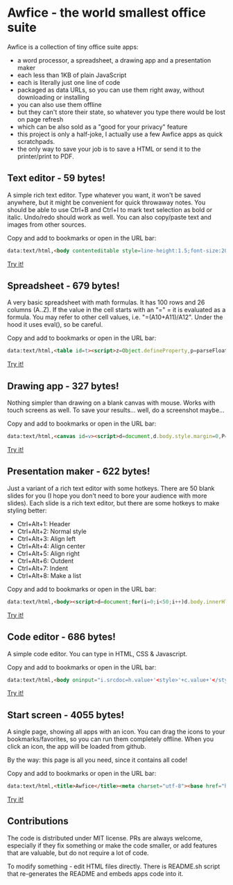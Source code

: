 # Awfice - the world smallest office suite

Awfice is a collection of tiny office suite apps:

* a word processor, a spreadsheet, a drawing app and a presentation maker
* each less than 1KB of plain JavaScript
* each is literally just one line of code
* packaged as data URLs, so you can use them right away, without downloading or installing
* you can also use them offline
* but they can't store their state, so whatever you type there would be lost on page refresh
* which can be also sold as a "good for your privacy" feature
* this project is only a half-joke, I actually use a few Awfice apps as quick scratchpads.
* the only way to save your job is to save a HTML or send it to the printer/print to PDF.

## Text editor - 59 bytes!

A simple rich text editor. Type whatever you want, it won't be saved anywhere, but it might be convenient for quick throwaway notes. You should be able to use Ctrl+B and Ctrl+I to mark text selection as bold or italic. Undo/redo should work as well. You can also copy/paste text and images from other sources.

Copy and add to bookmarks or open in the URL bar:

```html
data:text/html,<body contenteditable style=line-height:1.5;font-size:20px>
```

[Try it!](https://htmlpreview.github.io/?https://github.com/zserge/awfice/blob/main/edit.html)

## Spreadsheet - 679 bytes!

A very basic spreadsheet with math formulas. It has 100 rows and 26 columns (A..Z). If the value in the cell starts with an "=" = it is evaluated as a formula. You may refer to other cell values, i.e. "=(A10+A11)/A12". Under the hood it uses eval(), so be careful.

Copy and add to bookmarks or open in the URL bar:

```html
data:text/html,<table id=t><script>z=Object.defineProperty,p=parseFloat;for(I=[],D={},C={},q=_=>I.forEach(e=>{try{e.value=D[e.id]}catch(e){}}),i=0;i<101;i++)for(r=t.insertRow(-1),j=0;j<27;j++)c=String.fromCharCode(65+j-1),d=r.insertCell(-1),d.innerHTML=i?j?"":i:c,i*j&&I.push(d.appendChild((f=>(f.id=c+i,f.onfocus=e=>f.value=C[f.id]||"",f.onblur=e=>{C[f.id]=f.value,q()},get=_=>{v=C[f.id]||"";if("="!=v.charAt(0))return isNaN(p(v))?v:p(v);with(D)return eval(v.slice(1))},a={get},z(D,f.id,a),z(D,f.id.toLowerCase(),a),f))(document.createElement`input`)))</script><style>#t{border-collapse:collapse}td{border:1px solid gray;text-align:right}input{border:none;width:4rem;text-align:center}</style>
```

[Try it!](https://htmlpreview.github.io/?https://github.com/zserge/awfice/blob/main/calc.html)

## Drawing app - 327 bytes!

Nothing simpler than drawing on a blank canvas with mouse. Works with touch screens as well. To save your results... well, do a screenshot maybe...

Copy and add to bookmarks or open in the URL bar:

```html
data:text/html,<canvas id=v><script>d=document,d.body.style.margin=0,P="onpointer",c=v.getContext`2d`,v.width=innerWidth,v.height=innerHeight,c.lineWidth=2,f=0,d[P+"down"]=e=>{f=e.pointerId+1;e.preventDefault();c.beginPath();c.moveTo(e.x,e.y)};d[P+"move"]=e=>{f==e.pointerId+1&&c.lineTo(e.x,e.y);c.stroke()},d[P+"up"]=_=>f=0</script></canvas>
```

[Try it!](https://htmlpreview.github.io/?https://github.com/zserge/awfice/blob/main/draw.html)

## Presentation maker - 622 bytes!

Just a variant of a rich text editor with some hotkeys. There are 50 blank slides for you (I hope you don't need to bore your audience with more slides). Each slide is a rich text editor, but there are some hotkeys to make styling better:

* Ctrl+Alt+1: Header
* Ctrl+Alt+2: Normal style
* Ctrl+Alt+3: Align left
* Ctrl+Alt+4: Align center
* Ctrl+Alt+5: Align right
* Ctrl+Alt+6: Outdent
* Ctrl+Alt+7: Indent
* Ctrl+Alt+8: Make a list

Copy and add to bookmarks or open in the URL bar:

```html
data:text/html,<body><script>d=document;for(i=0;i<50;i++)d.body.innerHTML+='<div style="position:relative;width:90%;padding-top:60%;margin:5%;border:1px solid silver;page-break-after:always"><div contenteditable style=outline:none;position:absolute;right:10%;bottom:10%;left:10%;top:10%;font-size:5vmin>';d.querySelectorAll("div>div").forEach(e=>e.onkeydown=e=>{n=e.ctrlKey&&e.altKey&&e.keyCode-49,f="formatBlock",j="justify",x=[f,f,j+"Left",j+"Center",j+"Right","outdent","indent","insertUnorderedList"][n],y=["<h1>","<div>"][n],x&&d.execCommand(x,!1,y)})</script><style>@page{size:6in 8in landscape}@media print{*{border:0 !important}}
```

[Try it!](https://htmlpreview.github.io/?https://github.com/zserge/awfice/blob/main/beam.html)

## Code editor - 686 bytes!

A simple code editor. You can type in HTML, CSS & Javascript.

Copy and add to bookmarks or open in the URL bar:

```html
data:text/html,<body oninput="i.srcdoc=h.value+'<style>'+c.value+'</style><script>'+j.value+'</script>'"><style>textarea,iframe{width:100%;height:50%;}body{margin:0;}textarea{width: 33.33%;font-size:18px;padding:0.5em}</style><textarea placeholder="HTML" id="h"></textarea><textarea placeholder="CSS" id="c"></textarea><textarea placeholder="JS" id="j"></textarea><iframe id="i"></iframe><script>document.querySelectorAll("textarea").forEach((t)=>t.addEventListener("keydown",function(t){var e,s;"Tab"==t.key&&(t.preventDefault(),e=this.selectionStart,s=this.selectionEnd,this.value=this.value.substring(0,e)+"  "+this.value.substring(s),this.selectionStart=this.selectionEnd=e+1)}))</script></body>
```

[Try it!](https://htmlpreview.github.io/?https://github.com/zserge/awfice/blob/main/code.html)

## Start screen - 4055 bytes!

A single page, showing all apps with an icon. You can drag the icons to your bookmarks/favorites, so you can run them completely offline. When you click an icon, the app will be loaded from github. 

By the way: this page is all you need, since it contains all code!

Copy and add to bookmarks or open in the URL bar:

```html
data:text/html,<title>Awfice</title><meta charset="utf-8"><base href="https://htmlpreview.github.io/"><div><a href="data:text/html,<body contenteditable style=line-height:1.5;font-size:20px>" onclick="location.href='?https://github.com/zserge/awfice/blob/main/edit.html';return false"><b>📝</b>Text editor</a><a href="data:text/html,<table id=t><script>z=Object.defineProperty,p=parseFloat;for(I=[],D={},C={},q=_=>I.forEach(e=>{try{e.value=D[e.id]}catch(e){}}),i=0;i<101;i++)for(r=t.insertRow(-1),j=0;j<27;j++)c=String.fromCharCode(65+j-1),d=r.insertCell(-1),d.innerHTML=i?j?&quot;&quot;:i:c,i*j&&I.push(d.appendChild((f=>(f.id=c+i,f.onfocus=e=>f.value=C[f.id]||&quot;&quot;,f.onblur=e=>{C[f.id]=f.value,q()},get=_=>{v=C[f.id]||&quot;&quot;;if(&quot;=&quot;!=v.charAt(0))return isNaN(p(v))?v:p(v);with(D)return eval(v.slice(1))},a={get},z(D,f.id,a),z(D,f.id.toLowerCase(),a),f))(document.createElement`input`)))</script><style>#t{border-collapse:collapse}td{border:1px solid gray;text-align:right}input{border:none;width:4rem;text-align:center}</style>" onclick="location.href='?https://github.com/zserge/awfice/blob/main/calc.html';return false"><b>🧮</b>Spreadsheet</a><a href="data:text/html,<canvas id=v><script>d=document,d.body.style.margin=0,P=&quot;onpointer&quot;,c=v.getContext`2d`,v.width=innerWidth,v.height=innerHeight,c.lineWidth=2,f=0,d[P+&quot;down&quot;]=e=>{f=e.pointerId+1;e.preventDefault();c.beginPath();c.moveTo(e.x,e.y)};d[P+&quot;move&quot;]=e=>{f==e.pointerId+1&&c.lineTo(e.x,e.y);c.stroke()},d[P+&quot;up&quot;]=_=>f=0</script></canvas>" onclick="location.href='?https://github.com/zserge/awfice/blob/main/draw.html';return false"><b>🎨</b>Drawing app</a><a href="data:text/html,<body><script>d=document;for(i=0;i<50;i++)d.body.innerHTML+='<div style=&quot;position:relative;width:90%;padding-top:60%;margin:5%;border:1px solid silver;page-break-after:always&quot;><div contenteditable style=outline:none;position:absolute;right:10%;bottom:10%;left:10%;top:10%;font-size:5vmin>';d.querySelectorAll(&quot;div>div&quot;).forEach(e=>e.onkeydown=e=>{n=e.ctrlKey&&e.altKey&&e.keyCode-49,f=&quot;formatBlock&quot;,j=&quot;justify&quot;,x=[f,f,j+&quot;Left&quot;,j+&quot;Center&quot;,j+&quot;Right&quot;,&quot;outdent&quot;,&quot;indent&quot;,&quot;insertUnorderedList&quot;][n],y=[&quot;<h1>&quot;,&quot;<div>&quot;][n],x&&d.execCommand(x,!1,y)})</script><style>@page{size:6in 8in landscape}@media print{*{border:0 !important}}" onclick="location.href='?https://github.com/zserge/awfice/blob/main/beam.html';return false"><b>📽</b>Presentation maker</a><a href="data:text/html,<body oninput=&quot;i.srcdoc=h.value+'<style>'+c.value+'</style><script>'+j.value+'</script>'&quot;><style>textarea,iframe{width:100%;height:50%;}body{margin:0;}textarea{width: 33.33%;font-size:18px;padding:0.5em}</style><textarea placeholder=&quot;HTML&quot; id=&quot;h&quot;></textarea><textarea placeholder=&quot;CSS&quot; id=&quot;c&quot;></textarea><textarea placeholder=&quot;JS&quot; id=&quot;j&quot;></textarea><iframe id=&quot;i&quot;></iframe><script>document.querySelectorAll(&quot;textarea&quot;).forEach((t)=>t.addEventListener(&quot;keydown&quot;,function(t){var e,s;&quot;Tab&quot;==t.key&&(t.preventDefault(),e=this.selectionStart,s=this.selectionEnd,this.value=this.value.substring(0,e)+&quot;  &quot;+this.value.substring(s),this.selectionStart=this.selectionEnd=e+1)}))</script></body>" onclick="location.href='?https://github.com/zserge/awfice/blob/main/code.html';return false"><b>⌨️</b>Code editor</a><a href="https://github.com/zserge/awfice"><b>ℹ️</b>Help</a></div><footer>Draw an icon to your bookmarks to create a favelet (offline), or click to run online.</footer><style>div{ display:flex;flex-flow:row wrap;justify-content:center;align-items:center;width:80vw;height:60vh;margin: 10vh auto 30vh auto}a{ display:block; text-align:center;width:125px;height:125px;margin:5px;padding:5px;text-decoration:none}a b{ display:block;font-size:75px}a:active,a:hover{background:ivory}footer{position:sticky;text-align:center;bottom:0}
```

[Try it!](https://htmlpreview.github.io/?https://github.com/zserge/awfice/blob/main/index.html)

## Contributions

The code is distributed under MIT license. PRs are always welcome, especially if they fix something or make the code smaller, or add features that are valuable, but do not require a lot of code.

To modify something - edit HTML files directly. There is README.sh script that re-generates the README and embeds apps code into it.
